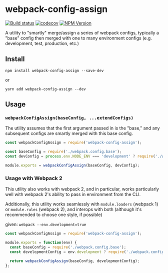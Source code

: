 # webpack-config-assign

[![Build status](https://travis-ci.org/DSchau/webpack-config-assign.svg)](https://travis-ci.org/DSchau/webpack-config-assign)
[![codecov](https://codecov.io/gh/DSchau/webpack-config-assign/branch/master/graph/badge.svg)](https://codecov.io/gh/DSchau/webpack-config-assign)
[![NPM Version](https://img.shields.io/npm/v/webpack-config-assign.svg)](https://www.npmjs.com/package/webpack-config-assign)

A utility to "smartly" merge/assign a series of webpack configs, typically a "base" config then merged with one to many environment configs (e.g. development, test, production, etc.)

## Install

```
npm install webpack-config-assign --save-dev
```

or

```
yarn add webpack-config-assign --dev
```

## Usage

### `webpackConfigAssign(baseConfig, ...extendConfigs)`

The utility assumes that the first argument passed in is the "base," and any subsequent configs are smartly merged with this base config.

```javascript
const webpackConfigAssign = require('webpack-config-assign');

const baseConfig = require('./webpack.config.base');
const devConfig = process.env.NODE_ENV === 'development' ? require('./webpack.config.development') : {};

module.exports = webpackConfigAssign(baseConfig, devConfig);
```

### Usage with Webpack 2

This utility also works with webpack 2, and in particular, works particularly well with webpack 2's ability to pass in environment from the CLI.

Additionally, this utility works seamlessly with `module.loaders` (webpack 1) or `module.rules` (webpack 2), and interops with both (although it's recommended to choose one style, if possible)

given: `webpack --env.development=true`

```javascript
const webpackConfigAssign = require('webpack-config-assign');

module.exports = function(env) {
  const baseConfig = require('./webpack.config.base');
  const developmentConfig = env.development ? require('./webpack.config.development') : {};

  return webpackConfigAssign(baseConfig, developmentConfig);
};
```